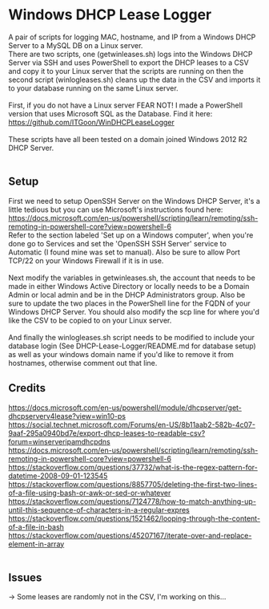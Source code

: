 # Windows DHCP Lease Logger
A pair of scripts for logging MAC, hostname, and IP from a Windows DHCP Server to a MySQL DB on a Linux server.<br>
There are two scripts, one (getwinleases.sh) logs into the Windows DHCP Server via SSH and uses PowerShell to export the DHCP leases to a CSV and copy it to your Linux server that the scripts are running on then the second script (winlogleases.sh) cleans up the data in the CSV and imports it to your database running on the same Linux server.<br><br>
First, if you do not have a Linux server FEAR NOT! I made a PowerShell version that uses Microsoft SQL as the Database. Find it here: https://github.com/ITGoon/WinDHCPLeaseLogger <br><br>
These scripts have all been tested on a domain joined Windows 2012 R2 DHCP Server.<br><br>
## Setup
First we need to setup OpenSSH Server on the Windows DHCP Server, it's a little tedious but you can use Microsoft's instructions found here: https://docs.microsoft.com/en-us/powershell/scripting/learn/remoting/ssh-remoting-in-powershell-core?view=powershell-6<br>
Refer to the section labeled 'Set up on a Windows computer', when you're done go to Services and set the 'OpenSSH SSH Server' service to Automatic (I found mine was set to manual). Also be sure to allow Port TCP/22 on your Windows Firewall if it is in use.<br><br>
Next modify the variables in getwinleases.sh, the account that needs to be made in either Windows Active Directory or locally needs to be a Domain Admin or local admin and be in the DHCP Administrators group. Also be sure to update the two places in the PowerShell line for the FQDN of your Windows DHCP Server. You should also modify the scp line for where you'd like the CSV to be copied to on your Linux server.<br><br>
And finally the winlogleases.sh script needs to be modified to include your database login (See DHCP-Lease-Logger/README.md for database setup) as well as your windows domain name if you'd like to remove it from hostnames, otherwise comment out that line.<br>
## Credits
https://docs.microsoft.com/en-us/powershell/module/dhcpserver/get-dhcpserverv4lease?view=win10-ps<br>
https://social.technet.microsoft.com/Forums/en-US/8b11aab2-582b-4c07-9aaf-295a0940bd7e/export-dhcp-leases-to-readable-csv?forum=winserveripamdhcpdns<br>
https://docs.microsoft.com/en-us/powershell/scripting/learn/remoting/ssh-remoting-in-powershell-core?view=powershell-6<br>
https://stackoverflow.com/questions/37732/what-is-the-regex-pattern-for-datetime-2008-09-01-123545<br>
https://stackoverflow.com/questions/8857705/deleting-the-first-two-lines-of-a-file-using-bash-or-awk-or-sed-or-whatever<br>
https://stackoverflow.com/questions/7124778/how-to-match-anything-up-until-this-sequence-of-characters-in-a-regular-expres<br>
https://stackoverflow.com/questions/1521462/looping-through-the-content-of-a-file-in-bash<br>
https://stackoverflow.com/questions/45207167/iterate-over-and-replace-element-in-array<br><br>

## Issues
-> Some leases are randomly not in the CSV, I'm working on this... <br><br>
